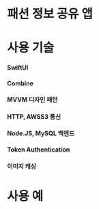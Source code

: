 # 패션 정보 공유 앱

# 사용 기술

#### SwiftUI

#### Combine

#### MVVM 디자인 패턴

#### HTTP, AWSS3 통신

#### Node.JS, MySQL 백엔드

#### Token Authentication

#### 이미지 캐싱

# 사용 예


